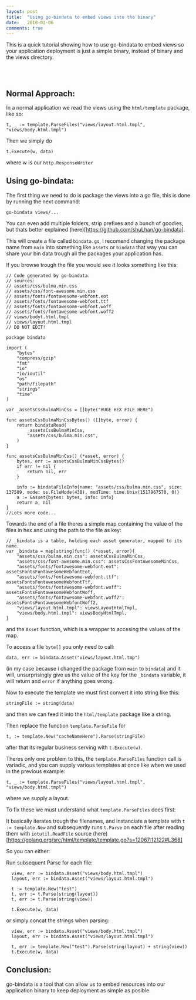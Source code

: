 ```yaml
---
layout: post
title:  "Using go-bindata to embed views into the binary"
date:   2018-02-06
comments: true
---
```


<p class="intro"><span class="dropcap">T</span>his is a quick tutorial showing how to use go-bindata to embed views so your application deployment is just a simple binary, instead of binary and the views directory.</p><br /><br />

## Normal Approach:

In a normal application we read the views using the `html/template` package, like so:  

```
t, _ := template.ParseFiles("views/layout.html.tmpl", "views/body.html.tmpl")
```  

Then we simply do 
```
t.Execute(w, data)
``` 
where w is our `http.ResponseWriter`  

## Using go-bindata:
The first thing we need to do is package the views into a go file, this is done by running the next command:

```
go-bindata views/...
```
You can even add multiple folders, strip prefixes and a bunch of goodies, but thats better explained (here)[https://github.com/shuLhan/go-bindata].  

This will create a file called `bindata.go`, i recomend changing the package name from `main` into something like `assets` or `bindata` that way you can share your bin data trough all the packages your application has.  

If you browse trough the file you would see it looks something like this:
```
// Code generated by go-bindata.
// sources:
// assets/css/bulma.min.css
// assets/css/font-awesome.min.css
// assets/fonts/fontawesome-webfont.eot
// assets/fonts/fontawesome-webfont.ttf
// assets/fonts/fontawesome-webfont.woff
// assets/fonts/fontawesome-webfont.woff2
// views/bodyt.html.tmpl
// views/layout.html.tmpl
// DO NOT EDIT!

package bindata

import (
	"bytes"
	"compress/gzip"
	"fmt"
	"io"
	"io/ioutil"
	"os"
	"path/filepath"
	"strings"
	"time"
)

var _assetsCssBulmaMinCss = []byte("HUGE HEX FILE HERE")

func assetsCssBulmaMinCssBytes() ([]byte, error) {
	return bindataRead(
		_assetsCssBulmaMinCss,
		"assets/css/bulma.min.css",
	)
}

func assetsCssBulmaMinCss() (*asset, error) {
	bytes, err := assetsCssBulmaMinCssBytes()
	if err != nil {
		return nil, err
	}

	info := bindataFileInfo{name: "assets/css/bulma.min.css", size: 137589, mode: os.FileMode(438), modTime: time.Unix(1517967570, 0)}
	a := &asset{bytes: bytes, info: info}
	return a, nil
}
//Lots more code...
```

Towards the end of a file theres a simple map containing the value of the files in hex and using the path to the file as key:

```
// _bindata is a table, holding each asset generator, mapped to its name.
var _bindata = map[string]func() (*asset, error){
	"assets/css/bulma.min.css": assetsCssBulmaMinCss,
	"assets/css/font-awesome.min.css": assetsCssFontAwesomeMinCss,
	"assets/fonts/fontawesome-webfont.eot": assetsFontsFontawesomeWebfontEot,
	"assets/fonts/fontawesome-webfont.ttf": assetsFontsFontawesomeWebfontTtf,
	"assets/fonts/fontawesome-webfont.woff": assetsFontsFontawesomeWebfontWoff,
	"assets/fonts/fontawesome-webfont.woff2": assetsFontsFontawesomeWebfontWoff2,	
	"views/layout.html.tmpl": viewsLayoutHtmlTmpl,
	"views/body.html.tmpl": viewsBodyHtmlTmpl,
}
```
and the `Asset` function, which is a wrapper to accesing the values of the map.

To access a file `byte[]` you only need to call: 
```
data, err := bindata.Asset("views/layout.html.tmp")
``` 
(in my case because i changed the package from `main` to `bindata`) and it will, unsurprisingly give us the value of the key for the `_bindata` variable, it will return and `error` if anything goes wrong.


Now to execute the template we must first convert it into string like this: 
```
stringFile := string(data)
``` 
and then we can feed it into the `html/template` package like a string.

Then replace the function `template.ParseFile` for 
```
t, := template.New("cacheNameHere").Parse(stringFile)
``` 
after that its regular business serving with ```t.Execute(w)```.

Theres only one problem to this, the `template.ParseFiles` function call is variadic, and you can supply various templates at once like when we used in the previous example: 
```
t, _ := template.ParseFiles("views/layout.html.tmpl", "views/body.html.tmpl")
``` 
where we supply a layout.

To fix these we must understand what `template.ParseFiles` does first:  
  
It basically iterates trough the filenames, and instanciate a template with `t := template.New` and subsequently runs `t.Parse` on each file after reading them with `iotutil.ReadFile` source (here)[https://golang.org/src/html/template/template.go?s=12067:12122#L368]  

So you can either:

Run subsequent Parse for each file:
```
  view, err := bindata.Asset("views/body.html.tmpl")
  layout, err := bindata.Asset("views/layout.html.tmpl")

  t := template.New("test")
  t, err := t.Parse(string(layout))
  t, err := t.Parse(string(view))

  t.Execute(w, data)
```  

or simply concat the strings when parsing:  
```
  view, err := bindata.Asset("views/body.html.tmpl")
  layout, err := bindata.Asset("views/layout.html.tmpl")

  t, err := template.New("test").Parse(string(layout) + string(view))
  t.Execute(w, data)
```

## Conclusion:
go-bindata is a tool that can allow us to embed resources into our application binary to keep deployment as simple as posible.

